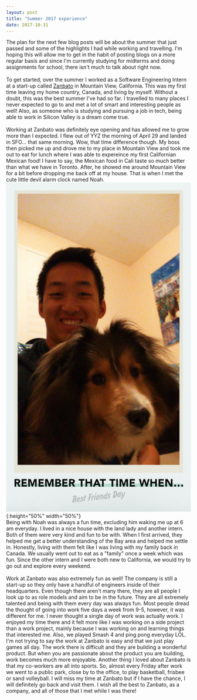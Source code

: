 ```yaml
---
layout: post
title: "Summer 2017 experience"
date: 2017-10-31
---
```


The plan for the next few blog posts will be about the summer that just passed and some of the highlights I had while working and travelling. I'm hoping this will allow me to get in the habit of posting blogs on a more regular basis and since I'm currently studying for midterms and doing assignments for school, there isn't much to talk about right now.<br><br>
To get started, over the summer I worked as a Software Engineering Intern at a start-up called [Zanbato](https://zanbato.com/) in Mountain View, California. This was my first time leaving my home country, Canada, and living by myself. Without a doubt, this was the best summer I've had so far. I travelled to many places I never expected to go to and met a lot of smart and interesting people as well! Also, as someone who is studying and pursuing a job in tech, being able to work in Silicon Valley is a dream come true.<br><br>
Working at Zanbato was definitely eye opening and has allowed me to grow more than I expected. I flew out of YYZ the morning of April 29 and landed in SFO... that same morning. Wow, that time difference though. My boss then picked me up and drove me to my place in Mountain View and took me out to eat for lunch where I was able to expereince my first Californian Mexican food! I have to say, the Mexican food in Cali taste so much better than what we have in Toronto. After, he showed me around Mountain View for a bit before dropping me back off at my house. That is when I met the cute little devil alarm clock named Noah.<br>
![](../assets/pictures/blog_noah.jpg){:height="50%" width="50%"} 
<br>
Being with Noah was always a fun time, excluding him waking me up at 6 am everyday. I lived in a nice house with the land lady and another intern. Both of them were very kind and fun to be with. When I first arrived, they helped me get a better understanding of the Bay area and helped me settle in. Honestly, living with them felt like I was living with my family back in Canada. We usually went out to eat as a "family" once a week which was fun. Since the other intern and I were both new to California, we would try to go out and explore every weekend.<br><br> 
Work at Zanbato was also extremely fun as well! The company is still a start-up so they only have a handful of engineers inside of their headquarters. Even though there aren't many there, they are all people I look up to as role models and aim to be in the future. They are all extremely talented and being with them every day was always fun. Most people dread the thought of going into work five days a week from 9-5, however, it was different for me. I never thought a single day of work was actually work. I enjoyed my time there and it felt more like I was working on a side project than a work project, mainly because I was working on and learning things that interested me. Also, we played Smash 4 and ping pong everyday LOL. I'm not trying to say the work at Zanbato is easy and that we just play games all day. The work there is difficult and they are building a wonderful product. But when you are passionate about the product you are building, work becomes much more enjoyable. Another thing I loved about Zanbato is that my co-workers are all into sports. So, almost every Friday after work we went to a public park, close by to the office, to play basketball, frisbee or sand volleyball. I will miss my time at Zanbato but if I have the chance, I will definitely go back and visit them. I wish all the best to Zanbato, as a company, and all of those that I met while I was there!
